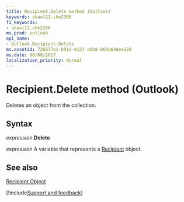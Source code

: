 ```yaml
---
title: Recipient.Delete method (Outlook)
keywords: vbaol11.chm2356
f1_keywords:
- vbaol11.chm2356
ms.prod: outlook
api_name:
- Outlook.Recipient.Delete
ms.assetid: 726577e1-b91d-0127-adb8-069a648ee220
ms.date: 06/08/2017
localization_priority: Normal
---
```



# Recipient.Delete method (Outlook)

Deletes an object from the collection.


## Syntax

_expression_.**Delete**

_expression_ A variable that represents a [Recipient](Outlook.Recipient.md) object.


## See also


[Recipient Object](Outlook.Recipient.md)

[!include[Support and feedback](~/includes/feedback-boilerplate.md)]